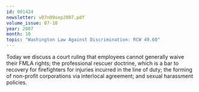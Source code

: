 ```yaml
---
id: 001424
newsletter: v07n09sep2007.pdf
volume_issue: 07-10
year: 2007
month: 10
topic: "Washington Law Against Discrimination: RCW 49.60"
---
```


Today we discuss a court ruling that employees cannot generally waive their FMLA rights; the professional rescuer doctrine, which is a bar to recovery for firefighters for injuries incurred in the line of duty; the forming of non-profit corporations via interlocal agreement; and sexual harassment policies.